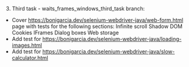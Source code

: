 3. Third task - waits_frames_windows_third_task branch:
- Cover https://bonigarcia.dev/selenium-webdriver-java/web-form.html page with tests for the following sections:
Infinite scroll
Shadow DOM
Cookies
IFrames
Dialog boxes
Web storage 
- Add test for https://bonigarcia.dev/selenium-webdriver-java/loading-images.html
- Add test for https://bonigarcia.dev/selenium-webdriver-java/slow-calculator.html

